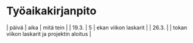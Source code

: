 # Työaikakirjanpito

| päivä | aika | mitä tein  |
| 19.3. |  5  | ekan viikon laskarit |
| 26.3. |     | tokan viikon laskarit ja projektin aloitus |
